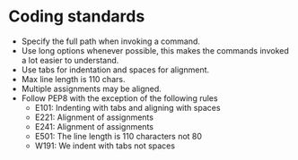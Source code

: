 # Coding standards #
* Specify the full path when invoking a command.
* Use long options whenever possible, this makes the commands invoked a lot easier to understand.
* Use tabs for indentation and spaces for alignment.
* Max line length is 110 chars.
* Multiple assignments may be aligned.
* Follow PEP8 with the exception of the following rules
	* E101: Indenting with tabs and aligning with spaces
	* E221: Alignment of assignments
	* E241: Alignment of assignments
	* E501: The line length is 110 characters not 80
	* W191: We indent with tabs not spaces
